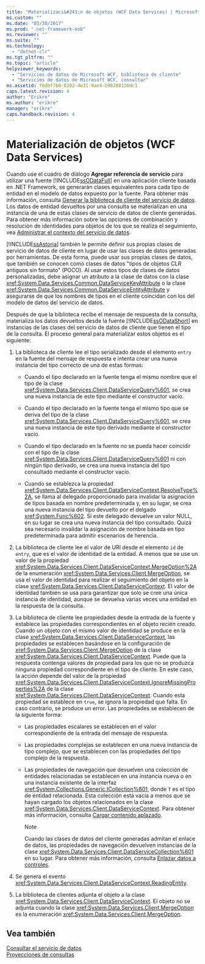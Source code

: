```yaml
---
title: "Materializaci&#243;n de objetos (WCF Data Services) | Microsoft Docs"
ms.custom: ""
ms.date: "03/30/2017"
ms.prod: ".net-framework-oob"
ms.reviewer: ""
ms.suite: ""
ms.technology: 
  - "dotnet-clr"
ms.tgt_pltfrm: ""
ms.topic: "article"
helpviewer_keywords: 
  - "Servicios de datos de Microsoft WCF, biblioteca de cliente"
  - "Servicios de datos de Microsoft WCF, consultar"
ms.assetid: f0dbf7b0-0292-4e31-9ae4-b98288336dc1
caps.latest.revision: 4
author: "Erikre"
ms.author: "erikre"
manager: "erikre"
caps.handback.revision: 4
---
```

# Materializaci&#243;n de objetos (WCF Data Services)
Cuando use el cuadro de diálogo **Agregar referencia de servicio** para utilizar una fuente [!INCLUDE[ssODataFull](../../../../includes/ssodatafull-md.md)] en una aplicación cliente basada en .NET Framework, se generarán clases equivalentes para cada tipo de entidad en el modelo de datos expuesto por la fuente.  Para obtener más información, consulta [Generar la biblioteca de cliente del servicio de datos](../../../../docs/framework/data/wcf/generating-the-data-service-client-library-wcf-data-services.md).  Los datos de entidad devueltos por una consulta se materializan en una instancia de una de estas clases de servicio de datos de cliente generadas.  Para obtener más información sobre las opciones de combinación y resolución de identidades para objetos de los que se realiza el seguimiento, vea [Administrar el contexto del servicio de datos](../../../../docs/framework/data/wcf/managing-the-data-service-context-wcf-data-services.md).  
  
 [!INCLUDE[ssAstoria](../../../../includes/ssastoria-md.md)] también le permite definir sus propias clases de servicio de datos de cliente en lugar de usar las clases de datos generadas por herramientas.  De esta forma, puede usar sus propias clases de datos, que también se conocen como clases de datos "tipos de objetos CLR antiguos sin formato" \(POCO\).  Al usar estos tipos de clases de datos personalizadas, debe asignar un atributo a la clase de datos con la clase <xref:System.Data.Services.Common.DataServiceKeyAttribute> o la clase <xref:System.Data.Services.Common.DataServiceEntityAttribute> y asegurarse de que los nombres de tipos en el cliente coincidan con los del modelo de datos del servicio de datos.  
  
 Después de que la biblioteca recibe el mensaje de respuesta de la consulta, materializa los datos devueltos desde la fuente [!INCLUDE[ssODataShort](../../../../includes/ssodatashort-md.md)] en instancias de las clases del servicio de datos de cliente que tienen el tipo de la consulta.  El proceso general para materializar estos objetos es el siguiente:  
  
1.  La biblioteca de cliente lee el tipo serializado desde el elemento `entry` en la fuente del mensaje de respuesta e intenta crear una nueva instancia del tipo correcto de una de estas formas:  
  
    -   Cuando el tipo declarado en la fuente tenga el mismo nombre que el tipo de la clase <xref:System.Data.Services.Client.DataServiceQuery%601>, se crea una nueva instancia de este tipo mediante el constructor vacío.  
  
    -   Cuando el tipo declarado en la fuente tenga el mismo tipo que se deriva del tipo de la clase <xref:System.Data.Services.Client.DataServiceQuery%601>, se crea una nueva instancia de este tipo derivado mediante el constructor vacío.  
  
    -   Cuando el tipo declarado en la fuente no se pueda hacer coincidir con el tipo de la clase <xref:System.Data.Services.Client.DataServiceQuery%601> ni con ningún tipo derivado, se crea una nueva instancia del tipo consultado mediante el constructor vacío.  
  
    -   Cuando se establezca la propiedad <xref:System.Data.Services.Client.DataServiceContext.ResolveType%2A>, se llama al delegado proporcionado para invalidar la asignación de tipos basada en nombre predeterminada y, en su lugar, se crea una nueva instancia del tipo devuelto por el delgado <xref:System.Func%602>.  Si este delegado devuelve un valor NULL, en su lugar se crea una nueva instancia del tipo consultado.  Quizá sea necesario invalidar la asignación de nombre basada en tipo predeterminada para admitir escenarios de herencia.  
  
2.  La biblioteca de cliente lee el valor de URI desde el elemento `id` de `entry`, que es el valor de identidad de la entidad.  A menos que se use un valor de la propiedad <xref:System.Data.Services.Client.DataServiceContext.MergeOption%2A> de la enumeración <xref:System.Data.Services.Client.MergeOption>, se usa el valor de identidad para realizar el seguimiento del objeto en la clase <xref:System.Data.Services.Client.DataServiceContext>.  El valor de identidad también se usa para garantizar que solo se cree una única instancia de identidad, aunque se devuelva varias veces una entidad en la respuesta de la consulta.  
  
3.  La biblioteca de cliente lee propiedades desde la entrada de la fuente y establece las propiedades correspondientes en el objeto recién creado.  Cuando un objeto con el mismo valor de identidad se produce en la clase <xref:System.Data.Services.Client.DataServiceContext>, las propiedades se establecen basándose en la configuración de <xref:System.Data.Services.Client.MergeOption> de la clase <xref:System.Data.Services.Client.DataServiceContext>.  Puede que la respuesta contenga valores de propiedad para los que no se produzca ninguna propiedad correspondiente en el tipo de cliente.  En este caso, la acción depende del valor de la propiedad <xref:System.Data.Services.Client.DataServiceContext.IgnoreMissingProperties%2A> de la clase <xref:System.Data.Services.Client.DataServiceContext>.  Cuando esta propiedad se establece en `true`, se ignora la propiedad que falta.  En caso contrario, se produce un error.  Las propiedades se establecen de la siguiente forma:  
  
    -   Las propiedades escalares se establecen en el valor correspondiente de la entrada del mensaje de respuesta.  
  
    -   Las propiedades complejas se establecen en una nueva instancia de tipo complejo, que se establecen con las propiedades del tipo complejo de la respuesta.  
  
    -   Las propiedades de navegación que devuelven una colección de entidades relacionadas se establecen en una instancia nueva o en una instancia existente de la interfaz <xref:System.Collections.Generic.ICollection%601>, donde `T` es el tipo de entidad relacionada.  Esta colección está vacía a menos que se hayan cargado los objetos relacionados en la clase <xref:System.Data.Services.Client.DataServiceContext>.  Para obtener más información, consulta [Cargar contenido aplazado](../../../../docs/framework/data/wcf/loading-deferred-content-wcf-data-services.md).  
  
        > [!NOTE]
        >  Cuando las clases de datos del cliente generadas admitan el enlace de datos, las propiedades de navegación devuelven instancias de la clase <xref:System.Data.Services.Client.DataServiceCollection%601> en su lugar.  Para obtener más información, consulta [Enlazar datos a controles](../../../../docs/framework/data/wcf/binding-data-to-controls-wcf-data-services.md).  
  
4.  Se genera el evento <xref:System.Data.Services.Client.DataServiceContext.ReadingEntity>.  
  
5.  La biblioteca de clientes adjunta el objeto a la clase <xref:System.Data.Services.Client.DataServiceContext>.  El objeto no se adjunta cuando la clase <xref:System.Data.Services.Client.MergeOption> es la enumeración <xref:System.Data.Services.Client.MergeOption>.  
  
## Vea también  
 [Consultar el servicio de datos](../../../../docs/framework/data/wcf/querying-the-data-service-wcf-data-services.md)   
 [Proyecciones de consultas](../../../../docs/framework/data/wcf/query-projections-wcf-data-services.md)